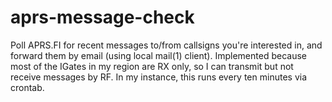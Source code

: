 # aprs-message-check 

Poll APRS.FI for recent messages to/from callsigns you're interested in, and forward them by email (using local mail(1) client). 
Implemented because most of the IGates in my region are RX only, so I can transmit but not receive messages by RF. In my instance, this runs every ten minutes via crontab.
